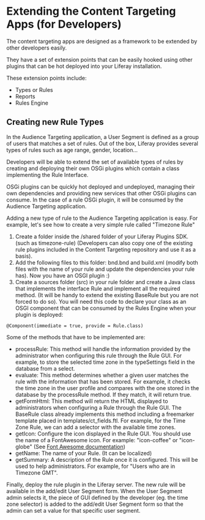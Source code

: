 # Extending the Content Targeting Apps (for Developers)

The content targeting apps are designed as a framework to be extended by other
developers easily.

They have a set of extension points that can be easily hooked using other
plugins that can be hot deployed into your Liferay installation.

These extension points include:
* Types or Rules
* Reports
* Rules Engine

## Creating new Rule Types

In the Audience Targeting application, a User Segment is defined as a group
of users that matches a set of rules. Out of the box, Liferay provides several
types of rules such as age range, gender, location...

Developers will be able to extend the set of available types of rules by
creating and deploying their own OSGi plugins which contain a class implementing
the Rule Interface.

OSGi plugins can be quickly hot deployed and undeployed, managing their own
dependencies and providing new services that other OSGi plugins can consume.
In the case of a rule OSGi plugin, it will be consumed by the Audience
Targeting application.

Adding a new type of rule to the Audience Targeting application is easy.
For example, let's see how to create a very simple rule called
"Timezone Rule"

1. Create a folder inside the /shared folder of your Liferay Plugins SDK. (such
 as timezone-rule) (Developers can also copy one of the existing rule plugins
  included in the Content Targeting repository and use it as a basis).
2. Add the following files to this folder: bnd.bnd and build.xml (modify both
files with the name of your rule and update the dependencies your rule has). Now
you have an OSGI plugin :)
3. Create a sources folder (src) in your rule folder and create a Java class
that implements the interface Rule and implement all the required method. (It
will be handy to extend the existing BaseRule but you are not forced to do so).
You will need this code to declare your class as an OSGI component that can be
consumed by the Rules Engine when your plugin is deployed:
```
@Component(immediate = true, provide = Rule.class)
```
Some of the methods that have to be implemented are:
 * processRule: This method will handle the information provided by the
administrator when configuring this rule through the Rule GUI.
For example, to store the selected time zone in the
 typeSettings field in the database from a select.
 * evaluate: This method determines whether a given user matches the rule with
 the information that has been stored. For example, it checks the time zone in
  the user profile and compares with the one stored in the database by the
  processRule method. If they match, it will return true.
 * getFormHtml: This method will return the HTML displayed to administrators
when configuring a Rule through the Rule GUI. The BaseRule class already
implements this method including a freemarker template placed in
templates/ct_fields.ftl. For example, for the Time Zone Rule, we can add a
selector with the available time zones.
 * getIcon: Configure the icon displayed in the Rule GUI. You should use the name
 of a FontAwesome icon. For example: "icon-coffee" or "icon-globe"
 (See <a href="http://fortawesome.github.io/Font-Awesome/3.2.1/">Font Awesome documentation</a>)
 * getName: The name of your Rule. (It can be localized)
 * getSummary: A description of the Rule once it is configured. This will be used
to help administrators. For example, for "Users who are in Timezone GMT".


Finally, deploy the rule plugin in the Liferay server. The new rule will be available
in the add/edit User Segment form. When the User Segment admin selects it, the
piece of GUI defined by the developer (eg. the time zone selector) is added to
the add/edit User Segment form so that the admin can set a value for that
 specific user segment.